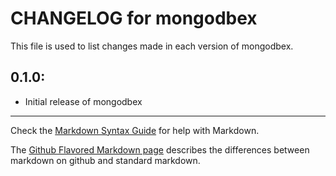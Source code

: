 # CHANGELOG for mongodbex

This file is used to list changes made in each version of mongodbex.

## 0.1.0:

* Initial release of mongodbex

- - -
Check the [Markdown Syntax Guide](http://daringfireball.net/projects/markdown/syntax) for help with Markdown.

The [Github Flavored Markdown page](http://github.github.com/github-flavored-markdown/) describes the differences between markdown on github and standard markdown.
